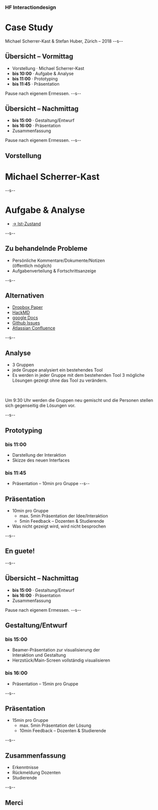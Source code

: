 ### HF Interactiondesign
# Case Study



Michael Scherrer-Kast & Stefan Huber, Zürich – 2018 <!-- .element: class="footer" -->
--s--
## Übersicht – Vormittag

* Vorstellung · Michael Scherrer-Kast
* **bis 10:00** · Aufgabe & Analyse
* **bis 11:00** · Prototyping
* **bis 11:45** · Präsentation

Pause nach eigenem Ermessen.
--s--
## Übersicht – Nachmittag

* **bis 15:00** · Gestaltung/Entwurf
* **bis 16:00** · Präsentation
* Zusammenfassung

Pause nach eigenem Ermessen.
--s--
## Vorstellung
# Michael Scherrer-Kast


--s--
# Aufgabe & Analyse

* [→ Ist-Zustand](https://etherpad.gnome.org/p/nextpad)

--s--
## Zu behandelnde Probleme

* Persönliche Kommentare/Dokumente/Notizen <br>(öffentlich möglich)
* Aufgabenverteilung & Fortschrittsanzeige

--s--
## Alternativen

* [Dropbox Paper](https://www.dropbox.com/paper)
* [HackMD](https://hackmd-ce.herokuapp.com/)
* [google Docs](https://docs.google.com/document/)
* [Github Issues](https://github.com/ianstormtaylor/slate/issues)
* [Atlassian Confluence](https://www.atlassian.com/software/confluence)

--s--
## Analyse

* 3 Gruppen
* jede Gruppe analysiert ein bestehendes Tool
* Es werden in jeder Gruppe mit dem bestehenden Tool 3 mögliche Lösungen gezeigt ohne das Tool zu verändern.

<br>
<br>
Um 9:30 Uhr werden die Gruppen neu gemischt und die Personen stellen sich gegenseitig die Lösungen vor.

--s--
## Prototyping

### bis 11:00
* Darstellung der Interaktion
* Skizze des neuen Interfaces

### bis 11:45
* Präsentation – 10min pro Gruppe
--s--
## Präsentation

* 10min pro Gruppe
  * max. 5min Präsentation der Idee/Interaktion
  * 5min Feedback – Dozenten & Studierende
* Was nicht gezeigt wird, wird nicht besprochen

--s--
## En guete!

--s--
## Übersicht – Nachmittag

* **bis 15:00** · Gestaltung/Entwurf
* **bis 16:00** · Präsentation
* Zusammenfassung

Pause nach eigenem Ermessen.
--s--
## Gestaltung/Entwurf

### bis 15:00
* Beamer-Präsentation zur visualisierung der <br>Interaktion und Gestaltung
* Herzstück/Main-Screen vollständig visualisieren

### bis 16:00
* Präsentation – 15min pro Gruppe

--s--
## Präsentation

* 15min pro Gruppe
  * max. 5min Präsentation der Lösung
  * 10min Feedback – Dozenten & Studierende

--s--
## Zusammenfassung

* Erkenntnisse
* Rückmeldung Dozenten
* Studierende

--s--
## Merci
